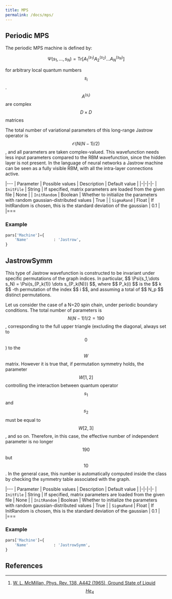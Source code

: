 ```yaml
---
title: MPS
permalink: /docs/mps/
---
```


<h2 class="bg-primary">Periodic MPS</h2>
The periodic MPS machine is defined by:

$$
\Psi(s_1, \dots , s_N) = \mathrm{Tr}\left [ A^{(s_1)}_1A^{(s_2)}_2\dots A^{(s_N)}_N \right ]
$$

for arbitrary local quantum numbers $$ s_i $$. $$ A^{(s_i)} $$ are complex $$ D\times D $$ matrices 

The total number of variational parameters of this long-range Jastrow operator is $$ \mathcal{O} (N (N-1)/2) $$, and all parameters are taken complex-valued. This wavefunction needs less input parameters compared to the RBM wavefunction, since the hidden layer is not present. In the language of neural networks a Jastrow machine can be seen as a fully visible RBM, with all the intra-layer connections active.



|---
| Parameter | Possible values | Description | Default value |
|-|-|-|-
| `InitFile` | String |  If specified, matrix parameters are loaded from the given file | None |
| `InitRandom` | Boolean |  Whether to initialize the parameters with random gaussian-distributed values | True |
| `SigmaRand` | Float |  If InitRandom is chosen, this is the standard deviation of the gaussian  | 0.1 |
|===

### Example
```python
pars['Machine']={
    'Name'           : 'Jastrow',
}
```

<h2 class="bg-primary">JastrowSymm</h2>
This type of Jastrow wavefunction is constructed to be invariant under specific permutations of the
graph indices. In particular, $$ \Psi(s_1,\dots s_N) = \Psi(s_{P_k(1)} \dots s_{P_k(N)}) $$, where $$ P_k(i) $$ is the $$ k $$ -th permutation of the index $$ i $$,
and assuming a total of $$ N_p $$ distinct permutations.  

Let us consider the case of a N=20 spin chain, under periodic boundary conditions. The total number of parameters is $$N (N-1)1/2 =190$$, corresponding to the full upper triangle (excluding the diagonal, always set to $$0$$) to the $$W$$ matrix. However it is true that, if permutation symmetry holds, the parameter $$W[1,2]$$  controlling the interaction between quantum operator $$ s_1 $$ and $$ s_2 $$ must be equal to $$W[2,3]$$, and so on.
Therefore, in this case, the effective number of independent parameter is no longer $$190$$ but $$10$$.
In the general case, this number is automatically computed inside the class by checking the symmetry table associated with the graph.




|---
| Parameter | Possible values | Description | Default value |
|-|-|-|-
| `InitFile` | String |  If specified, matrix parameters are loaded from the given file | None |
| `InitRandom` | Boolean |  Whether to initialize the parameters with random gaussian-distributed values | True |
| `SigmaRand` | Float |  If InitRandom is chosen, this is the standard deviation of the gaussian  | 0.1 |
|===

### Example
```python
pars['Machine']={
    'Name'           : 'JastrowSymm',
}
```




## References
---------------
1. [W. L. McMillan, Phys. Rev. 138, A442 (1965), Ground State of Liquid
$$He_4$$](https://journals.aps.org/pr/abstract/10.1103/PhysRev.138.A442)
